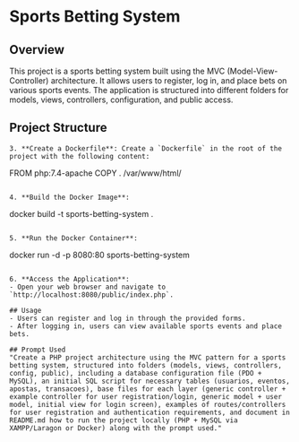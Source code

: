 # Sports Betting System

## Overview
This project is a sports betting system built using the MVC (Model-View-Controller) architecture. It allows users to register, log in, and place bets on various sports events. The application is structured into different folders for models, views, controllers, configuration, and public access.

## Project Structure
```
3. **Create a Dockerfile**: Create a `Dockerfile` in the root of the project with the following content:
   ```
   FROM php:7.4-apache
   COPY . /var/www/html/
   ```

4. **Build the Docker Image**:
   ```
   docker build -t sports-betting-system .
   ```

5. **Run the Docker Container**:
   ```
   docker run -d -p 8080:80 sports-betting-system
   ```

6. **Access the Application**:
   - Open your web browser and navigate to `http://localhost:8080/public/index.php`.

## Usage
- Users can register and log in through the provided forms.
- After logging in, users can view available sports events and place bets.

## Prompt Used
"Create a PHP project architecture using the MVC pattern for a sports betting system, structured into folders (models, views, controllers, config, public), including a database configuration file (PDO + MySQL), an initial SQL script for necessary tables (usuarios, eventos, apostas, transacoes), base files for each layer (generic controller + example controller for user registration/login, generic model + user model, initial view for login screen), examples of routes/controllers for user registration and authentication requirements, and document in README.md how to run the project locally (PHP + MySQL via XAMPP/Laragon or Docker) along with the prompt used."